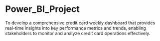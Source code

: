 # Power_BI_Project
To develop a comprehensive credit  card weekly dashboard that  provides real-time insights into key  performance metrics and trends,  enabling stakeholders to monitor  and analyze credit card operations  effectively.
